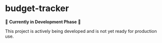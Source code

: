 # budget-tracker

🚧 **Currently in Development Phase** 🚧

This project is actively being developed and is not yet ready for production use.

